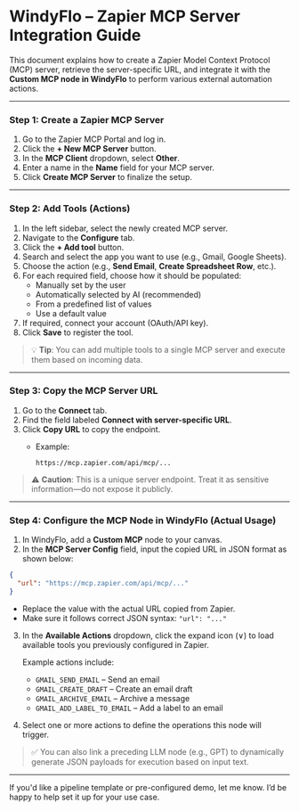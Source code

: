 # WindyFlo – Zapier MCP Server Integration Guide

This document explains how to create a Zapier Model Context Protocol (MCP) server, retrieve the server-specific URL, and integrate it with the **Custom MCP node in WindyFlo** to perform various external automation actions.

***

### Step 1: Create a Zapier MCP Server

1. Go to the Zapier MCP Portal and log in.
2. Click the **+ New MCP Server** button.
3. In the **MCP Client** dropdown, select **Other**.
4. Enter a name in the **Name** field for your MCP server.
5. Click **Create MCP Server** to finalize the setup.

***

### Step 2: Add Tools (Actions)

1. In the left sidebar, select the newly created MCP server.
2. Navigate to the **Configure** tab.
3. Click the **+ Add tool** button.
4. Search and select the app you want to use (e.g., Gmail, Google Sheets).
5. Choose the action (e.g., **Send Email**, **Create Spreadsheet Row**, etc.).
6. For each required field, choose how it should be populated:
   * Manually set by the user
   * Automatically selected by AI (recommended)
   * From a predefined list of values
   * Use a default value
7. If required, connect your account (OAuth/API key).
8. Click **Save** to register the tool.

> 💡 **Tip**: You can add multiple tools to a single MCP server and execute them based on incoming data.

***

### Step 3: Copy the MCP Server URL

1. Go to the **Connect** tab.
2. Find the field labeled **Connect with server-specific URL**.
3. Click **Copy URL** to copy the endpoint.
   *   Example:

       ```
       https://mcp.zapier.com/api/mcp/...
       ```

> ⚠️ **Caution**: This is a unique server endpoint. Treat it as sensitive information—do not expose it publicly.

***

### Step 4: Configure the MCP Node in WindyFlo (Actual Usage)

1. In WindyFlo, add a **Custom MCP** node to your canvas.
2. In the **MCP Server Config** field, input the copied URL in JSON format as shown below:

```json
{
  "url": "https://mcp.zapier.com/api/mcp/..." 
}
```

* Replace the value with the actual URL copied from Zapier.
* Make sure it follows correct JSON syntax: `"url": "..."`

3.  In the **Available Actions** dropdown, click the expand icon (∨) to load available tools you previously configured in Zapier.

    Example actions include:

    * `GMAIL_SEND_EMAIL` – Send an email
    * `GMAIL_CREATE_DRAFT` – Create an email draft
    * `GMAIL_ARCHIVE_EMAIL` – Archive a message
    * `GMAIL_ADD_LABEL_TO_EMAIL` – Add a label to an email
4. Select one or more actions to define the operations this node will trigger.

> ✅ You can also link a preceding LLM node (e.g., GPT) to dynamically generate JSON payloads for execution based on input text.

***

If you'd like a pipeline template or pre-configured demo, let me know. I’d be happy to help set it up for your use case.
